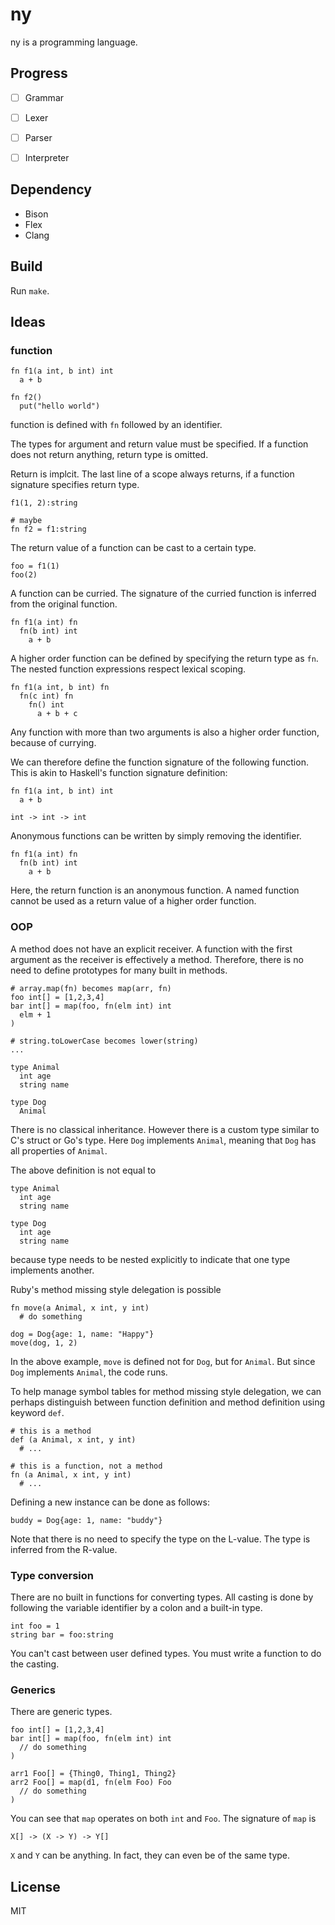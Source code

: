 # ny

ny is a programming language.

## Progress

- [ ] Grammar
- [ ] Lexer
- [ ] Parser
- [ ] Interpreter


## Dependency

* Bison
* Flex
* Clang

## Build

Run `make`.

## Ideas


### function

```
fn f1(a int, b int) int
  a + b

fn f2()
  put("hello world")
```

function is defined with `fn` followed by an identifier.

The types for argument and return value must be specified. If a function does not return anything, return type is omitted.

Return is implcit. The last line of a scope always returns, if a function signature specifies return type.

```
f1(1, 2):string

# maybe
fn f2 = f1:string
```

The return value of a function can be cast to a certain type.

```
foo = f1(1)
foo(2)
```

A function can be curried. The signature of the curried function is inferred from the original function.

```
fn f1(a int) fn
  fn(b int) int
    a + b  
```

A higher order function can be defined by specifying the return type as `fn`. The nested function expressions respect lexical scoping.

```
fn f1(a int, b int) fn
  fn(c int) fn
    fn() int
      a + b + c
```

Any function with more than two arguments is also a higher order function, because of currying.

We can therefore define the function signature of the following function. This is akin to Haskell's function signature definition:

```
fn f1(a int, b int) int
  a + b

int -> int -> int
```

Anonymous functions can be written by simply removing the identifier.

```
fn f1(a int) fn
  fn(b int) int
    a + b  
```

Here, the return function is an anonymous function. A named function cannot be used as a return value of a higher order function.

### OOP

A method does not have an explicit receiver. A function with the first argument as the receiver is effectively a method. Therefore, there is no need to define prototypes for many built in methods.

```
# array.map(fn) becomes map(arr, fn)
foo int[] = [1,2,3,4]
bar int[] = map(foo, fn(elm int) int
  elm + 1
)

# string.toLowerCase becomes lower(string)
...
```

```
type Animal
  int age
  string name

type Dog
  Animal
```

There is no classical inheritance. However there is a custom type similar to C's struct or Go's type. Here `Dog` implements `Animal`, meaning that `Dog` has all properties of `Animal`.

The above definition is not equal to

```
type Animal
  int age
  string name

type Dog
  int age
  string name
```

because type needs to be nested explicitly to indicate that one type implements another.

Ruby's method missing style delegation is possible

```
fn move(a Animal, x int, y int)
  # do something

dog = Dog{age: 1, name: "Happy"}
move(dog, 1, 2)
```

In the above example, `move` is defined not for `Dog`, but for `Animal`. But since `Dog` implements `Animal`, the code runs.

To help manage symbol tables for method missing style delegation, we can perhaps distinguish between function definition and method definition using keyword `def`.

```
# this is a method
def (a Animal, x int, y int)
  # ...

# this is a function, not a method
fn (a Animal, x int, y int)
  # ...
```

Defining a new instance can be done as follows:

```
buddy = Dog{age: 1, name: "buddy"}
```

Note that there is no need to specify the type on the L-value. The type is inferred
from the R-value.

### Type conversion

There are no built in functions for converting types. All casting is done by
following the variable identifier by a colon and a built-in type.

```
int foo = 1
string bar = foo:string
```

You can't cast between user defined types. You must write a function to do the casting.

### Generics

There are generic types.

```
foo int[] = [1,2,3,4]
bar int[] = map(foo, fn(elm int) int
  // do something
)

arr1 Foo[] = {Thing0, Thing1, Thing2}
arr2 Foo[] = map(d1, fn(elm Foo) Foo
  // do something
)
```

You can see that `map` operates on both `int` and `Foo`. The signature of `map` is

```
X[] -> (X -> Y) -> Y[]
```

`X` and `Y` can be anything. In fact, they can even be of the same type.

## License

MIT
